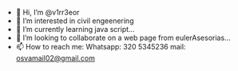 - 👋 Hi, I’m @v1rr3eor
- 👀 I’m interested in civil engeenering
- 🌱 I’m currently learning java script...
- 💞️ I’m looking to collaborate on a web page from eulerAsesorias...
- 📫 How to reach me: Whatsapp: 320 5345236 mail: osvamail02@gmail.com

<!---
v1rr3eor/v1rr3eor is a ✨ special ✨ repository because its `README.md` (this file) appears on your GitHub profile.
You can click the Preview link to take a look at your changes.
--->
